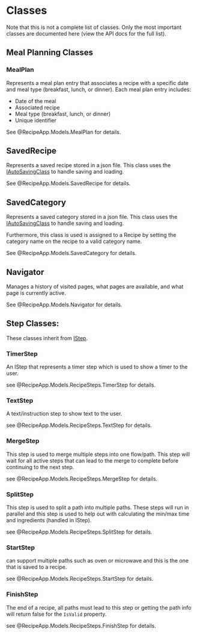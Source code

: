 ﻿# Classes

Note that this is not a complete list of classes.
Only the most important classes are documented here (view the API docs for the full list).

## Meal Planning Classes

### MealPlan

Represents a meal plan entry that associates a recipe with a specific date and meal type (breakfast, lunch, or dinner).
Each meal plan entry includes:

- Date of the meal
- Associated recipe
- Meal type (breakfast, lunch, or dinner)
- Unique identifier

See @RecipeApp.Models.MealPlan for details.


## SavedRecipe
Represents a saved recipe stored in a json file.
This class uses the [IAutoSavingClass](interfaces-and-abstract-classes.md#iautosavingclass) to handle saving and loading.

See @RecipeApp.Models.SavedRecipe for details.

## SavedCategory
Represents a saved category stored in a json file.
This class uses the [IAutoSavingClass](interfaces-and-abstract-classes.md#iautosavingclass) to handle saving and loading.

Furthermore, this class is used is assigned to a Recipe by setting the category name on the recipe to a valid category name.

See @RecipeApp.Models.SavedCategory for details.

## Navigator
Manages a history of visited pages, what pages are available, and what page is currently active.

See @RecipeApp.Models.Navigator for details.

## Step Classes:
These classes inherit from [IStep](interfaces-and-abstract-classes.md#istep).

### TimerStep
An IStep that represents a timer step which is used to show a timer to the user.

see @RecipeApp.Models.RecipeSteps.TimerStep for details.

### TextStep
A text/instruction step to show text to the user.

see @RecipeApp.Models.RecipeSteps.TextStep for details.

### MergeStep
This step is used to merge multiple steps into one flow/path.
This step will wait for all active steps that can lead to the merge to complete before continuing to the next step.

see @RecipeApp.Models.RecipeSteps.MergeStep for details.

### SplitStep
This step is used to split a path into multiple paths.
These steps will run in parallel and this step is used to help out with calculating the min/max time and ingredients (handled in IStep).

see @RecipeApp.Models.RecipeSteps.SplitStep for details.

### StartStep
can support multiple paths such as oven or microwave and this is the one that is saved to a recipe.

see @RecipeApp.Models.RecipeSteps.StartStep for details.

### FinishStep
The end of a recipe, all paths must lead to this step or getting the path info will return false for the `IsValid` property.

see @RecipeApp.Models.RecipeSteps.FinishStep for details.

